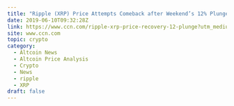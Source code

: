 ```yaml
---
title: "Ripple (XRP) Price Attempts Comeback after Weekend’s 12% Plunge"
date: 2019-06-10T09:32:28Z
link: https://www.ccn.com/ripple-xrp-price-recovery-12-plunge?utm_medium=RSS&utm_source=hune
site: www.ccn.com
topic: crypto
category:
  - Altcoin News
  - Altcoin Price Analysis
  - Crypto
  - News
  - ripple
  - XRP
draft: false
---
```

